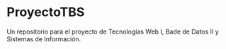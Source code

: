 # ProyectoTBS
Un repositorio para el proyecto de Tecnologías Web I, Bade de Datos II y Sistemas de Información.

